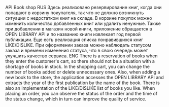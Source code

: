 API Book shop
RUS
Здесь реализовано резервирование книг, когда они попадают в корзину покупателя, так что не должно возникнуть ситуации с недостатком книг на складе. 
В корзине покупок можно изменить количество добавленных книг или удалить ненужные.
Также при добавлении в магазин новой книги, приложение обращается в OPEN LIBRARY API и по названию книги извлекает год первой публикации. 
Еще есть реализация списка понравившихся книг LIKE/DISLIKE. 
При оформлении заказа можно наблюдать статусом заказа и времени изменения статуса, что в свою очередь может улучшить качество сервиса.
ENG
There is a reservation of books when they enter the customer's cart, so there should not be a situation with a shortage of books in stock. 
In the shopping cart, you can change the number of books added or delete unnecessary ones.
Also, when adding a new book to the store, the application accesses the OPEN LIBRARY API and extracts the year of the first publication by the name of the book.
There is also an implementation of the LIKE/DISLIKE list of books you like. 
When placing an order, you can observe the status of the order and the time of the status change, which in turn can improve the quality of service.
